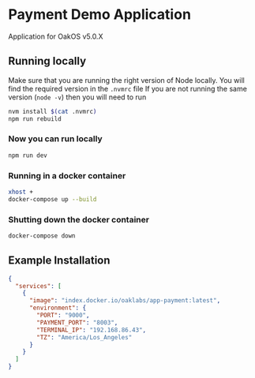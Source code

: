 # Payment Demo Application

Application for OakOS v5.0.X


## Running locally

Make sure that you are running the right version of Node locally. You will find the required version in the `.nvmrc` file
If you are not running the same version (`node -v`) then you will need to run

``` bash
nvm install $(cat .nvmrc)
npm run rebuild
```

### Now you can run locally

``` bash
npm run dev
```

### Running in a docker container

``` bash
xhost +
docker-compose up --build
```

### Shutting down the  docker container

``` bash
docker-compose down
```

## Example Installation

``` json
{
  "services": [
    {
      "image": "index.docker.io/oaklabs/app-payment:latest",
      "environment": {
        "PORT": "9000",
        "PAYMENT_PORT": "8003",
        "TERMINAL_IP": "192.168.86.43",
        "TZ": "America/Los_Angeles"
      }
    }
  ]
}

```
